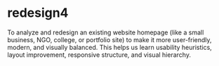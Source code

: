 # redesign4
To analyze and redesign an existing website homepage (like a small business, NGO, college, or portfolio site) to make it more user-friendly, modern, and visually balanced. This helps us learn usability heuristics, layout improvement, responsive structure, and visual hierarchy.
